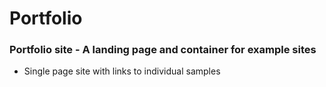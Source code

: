 # Portfolio
###  Portfolio site - A landing page and container for example sites
- Single page site with links to individual samples




